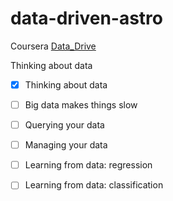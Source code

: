 # data-driven-astro
Coursera [Data_Drive](https://www.coursera.org/learn/data-driven-astronomy)

Thinking about data
  - [x] Thinking about data
  
  - [ ] Big data makes things slow
  
  - [ ] Querying your data
  
  - [ ] Managing your data
  
  - [ ] Learning from data: regression
  
  - [ ] Learning from data: classification
